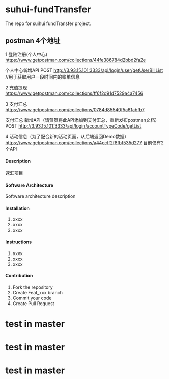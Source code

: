 
# suhui-fundTransfer   

The repo for suihui fundTransfer project.    



## postman 4个地址    
1 登陆注册(个人中心)    
https://www.getpostman.com/collections/44fe386784d2bbd2fa2e

个人中心新增API
POST
http://3.93.15.101:3333/api/login/user/getUserBillList  //用于获取用户一段时间内的账单信息

2 充值提现    
https://www.getpostman.com/collections/ff6f2d91d7529a4a7456     

3 支付汇总      
https://www.getpostman.com/collections/0784d85540f5a61abfb7  

支付汇总 新增API（请贺贺将此API添加到支付汇总，重新发布postman文档）
POST
http://3.93.15.101:3333/api/login/accountTypeCode/getList

4 活动信息（为了配合新的活动页面，从后端返回Demo数据）
https://www.getpostman.com/collections/a44ccff2f8fbf535d277
目前仅有2个API



#### Description    
速汇项目



#### Software Architecture
Software architecture description

#### Installation

1. xxxx
2. xxxx
3. xxxx

#### Instructions

1. xxxx
2. xxxx
3. xxxx

#### Contribution

1. Fork the repository
2. Create Feat_xxx branch
3. Commit your code
4. Create Pull Request

# test in master
# test in master
# test in master

